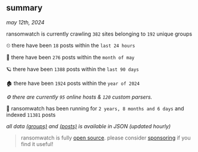 
## summary
_may 12th, 2024_

ransomwatch is currently crawling `382` sites belonging to `192` unique groups

⏲ there have been `18` posts within the `last 24 hours`

🦈 there have been `276` posts within the `month of may`

🪐 there have been `1388` posts within the `last 90 days`

🏚 there have been `1924` posts within the `year of 2024`

_⚙️ there are currently `95` online hosts & `120` custom parsers._

🦕 ransomwatch has been running for `2 years, 8 months and 6 days` and indexed `11381` posts

_all data  [(groups)](http://ransomwhat.telemetry.ltd/groups) and [(posts)](http://ransomwhat.telemetry.ltd/posts) is available in JSON (updated hourly)_

> ransomwatch is fully [open source](https://github.com/joshhighet/ransomwatch#ransomwatch--). please consider [sponsoring](https://github.com/sponsors/joshhighet) if you find it useful!
